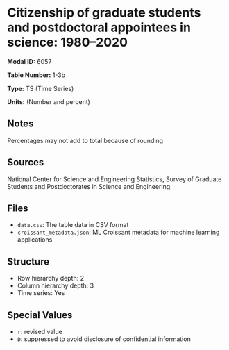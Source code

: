 # Citizenship of graduate students and postdoctoral appointees in science: 1980&#8211;2020

**Modal ID:** 6057

**Table Number:** 1-3b

**Type:** TS (Time Series)

**Units:** (Number and percent)

## Notes

Percentages may not add to total because of rounding

## Sources

National Center for Science and Engineering Statistics, Survey of Graduate Students and Postdoctorates in Science and Engineering.

## Files

- `data.csv`: The table data in CSV format
- `croissant_metadata.json`: ML Croissant metadata for machine learning applications

## Structure

- Row hierarchy depth: 2
- Column hierarchy depth: 3
- Time series: Yes

## Special Values

- `r`: revised value
- `D`: suppressed to avoid disclosure of confidential information
